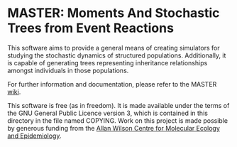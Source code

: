 MASTER: Moments And Stochastic Trees from Event Reactions
=========================================================

This software aims to provide a general means of creating simulators
for studying the stochastic dynamics of structured populations.
Additionally, it is capable of generating trees representing
inheritance relationships amongst individuals in those populations.

For further information and documentation, please refer to the MASTER
[wiki](http://www.github.com/tgvaughan/MASTER/wiki).

This software is free (as in freedom).  It is made available under the
terms of the GNU General Public Licence version 3, which is contained
in this directory in the file named COPYING.  Work on this project is
made possible by generous funding from the [Allan Wilson Centre for
Molecular Ecology and Epidemiology](http://www.allanwilsoncentre.ac.nz/).


